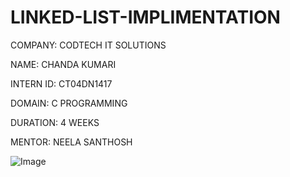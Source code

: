 # LINKED-LIST-IMPLIMENTATION

COMPANY: CODTECH IT SOLUTIONS

NAME: CHANDA KUMARI

INTERN ID: CT04DN1417

DOMAIN: C PROGRAMMING

DURATION: 4 WEEKS

MENTOR: NEELA SANTHOSH

![Image](https://github.com/user-attachments/assets/ab47ce79-0f2b-45c0-a945-7f2bfc40a4e0)


